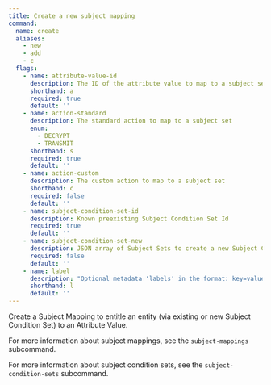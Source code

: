 ```yaml
---
title: Create a new subject mapping
command:
  name: create
  aliases:
    - new
    - add
    - c
  flags:
    - name: attribute-value-id
      description: The ID of the attribute value to map to a subject set
      shorthand: a
      required: true
      default: ''
    - name: action-standard
      description: The standard action to map to a subject set
      enum:
        - DECRYPT
        - TRANSMIT
      shorthand: s
      required: true
      default: ''
    - name: action-custom
      description: The custom action to map to a subject set
      shorthand: c
      required: false
      default: ''
    - name: subject-condition-set-id
      description: Known preexisting Subject Condition Set Id
      required: true
      default: ''
    - name: subject-condition-set-new
      description: JSON array of Subject Sets to create a new Subject Condition Set associated with the created Subject Mapping
      required: false
      default: ''
    - name: label
      description: "Optional metadata 'labels' in the format: key=value"
      shorthand: l
      default: ''
---
```


Create a Subject Mapping to entitle an entity (via existing or new Subject Condition Set) to an Attribute Value.

For more information about subject mappings, see the `subject-mappings` subcommand.

For more information about subject condition sets, see the `subject-condition-sets` subcommand.
